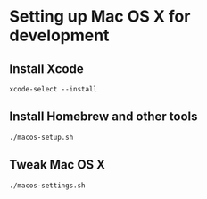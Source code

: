 # Setting up Mac OS X for development

## Install Xcode

```shell
xcode-select --install
```

## Install Homebrew and other tools

```shell
./macos-setup.sh
```

## Tweak Mac OS X

```shell
./macos-settings.sh
```
